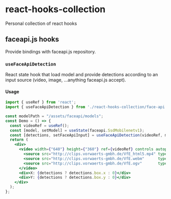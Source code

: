 # react-hooks-collection
Personal collection of react hooks

## faceapi.js hooks
Provide bindings with faceapi.js repository.

### `useFaceApiDetection`

React state hook that load model and provide detections according to an input source (video, image, ...anything faceapi.js accept).


#### Usage

```jsx
import { useRef } from 'react';
import { useFaceApiDetection } from './react-hooks-collection/face-api.js';

const modelPath = "/assets/faceapi/models";
const Demo = () => {
  const videoRef = useRef();
  const [model, setModel] = useState(faceapi.SsdMobilenetv1);
  const [detections, setFaceApiInput] = useFaceApiDetection(videoRef, model, modelPath);
  return (
    <div>
      <video width={"640"} height={"360"} ref={videoRef} controls autoplay>
        <source src="http://clips.vorwaerts-gmbh.de/VfE_html5.mp4" type="video/mp4"  />
        <source src="http://clips.vorwaerts-gmbh.de/VfE.webm"      type="video/webm" />
        <source src="http://clips.vorwaerts-gmbh.de/VfE.ogv"       type="video/ogg"  />
      </video>
      <div>X: {detections ? detections.box.x : 0}</div>
      <div>Y: {detections ? detections.box.y : 0}</div>
    </div>
  );
};
```
